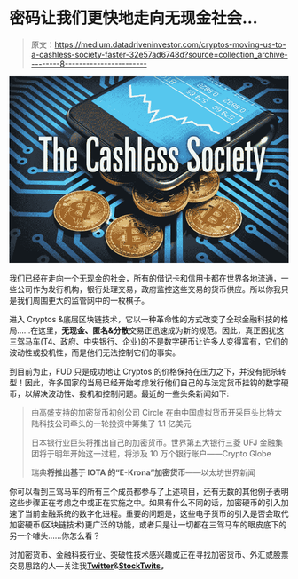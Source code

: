 # 密码让我们更快地走向无现金社会…

> 原文：<https://medium.datadriveninvestor.com/cryptos-moving-us-to-a-cashless-society-faster-32e57ad6748d?source=collection_archive---------8----------------------->

![](img/35e89d7a3768a999a660cad4a0f6becb.png)

我们已经在走向一个无现金的社会，所有的借记卡和信用卡都在世界各地流通，一些公司作为发行机构，银行处理交易，政府监控这些交易的货币供应。所以你我只是我们周围更大的监管网中的一枚棋子。

进入 Cryptos &底层区块链技术，它以一种革命性的方式改变了全球金融科技的格局……在这里，**无现金、匿名&分散**交易正迅速成为新的规范。因此，真正困扰这三驾马车(T4、政府、中央银行、企业)的不是数字硬币让许多人变得富有，它们的波动性或投机性，而是他们无法控制它们的事实。

到目前为止，FUD 只是成功地让 Cryptos 的价格保持在压力之下，并没有扼杀转型！因此，许多国家的当局已经开始考虑发行他们自己的与法定货币挂钩的数字硬币，以解决波动性、投机和控制问题。最近的一些头条新闻如下:

> 由高盛支持的加密货币初创公司 Circle 在由中国虚拟货币开采巨头比特大陆科技公司牵头的一轮投资中筹集了 1.1 亿美元
> 
> 日本银行业巨头将推出自己的加密货币。世界第五大银行三菱 UFJ 金融集团将于明年开始这一过程，将涉及 10 万个银行账户——Crypto Globe
> 
> 瑞典**将推出基于 IOTA 的“E-Krona”加密货币**——以太坊世界新闻

你可以看到三驾马车的所有三个成员都参与了上述项目，还有无数的其他例子表明这些步骤正在考虑之中或正在实施之中。如果有什么不同的话，加密硬币的引入加速了当前金融系统的数字化进程。重要的问题是，这些电子货币的引入是否会取代加密硬币(区块链技术)更广泛的功能，或者只是让一切都在三驾马车的眼皮底下的另一个噱头……你怎么看？

对加密货币、金融科技行业、突破性技术感兴趣或正在寻找加密货币、外汇或股票交易思路的人—关注我[**Twitter**](https://twitter.com/trade_nut)&[**StockTwits**](https://stocktwits.com/trade_nut)**。**